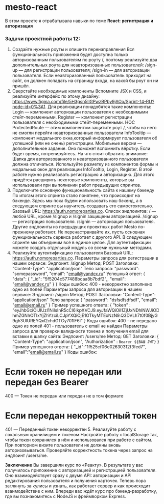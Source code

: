 # mesto-react

В этом проекте я отрабатывала навыки по теме 
**React: регистрация и авторизация**

### Задачи проектной работы 12:
1. Создайте нужные роуты и опишите перенаправления
Вся функциональность приложения будет доступна только авторизованным пользователям по роуту /, поэтому реализуйте два дополнительных роута для неавторизованных пользователей:
/sign-up — для регистрации пользователя;
/sign-in — для авторизации пользователя.
Если неавторизованный пользователь приходит на сайт, он должен попадать на страницу входа, на какой бы роут он ни пришёл.
2. Сверстайте необходимые компоненты
Вспомните JSX и CSS, и реализуйте интерфейс по этому дизайну:
https://www.figma.com/file/5H3gsn5lIGPwzBPby9jAOo/Sprint-14-RU?node-id=0%3A1.
Для реализации понадобятся такие компоненты: 
Login — компонент авторизации пользователя с необходимыми стейт-переменными.
Register — компонент регистрации пользователя с необходимыми стейт-переменными.
HOC ProtectedRoute — этим компонентом защитите роут /, чтобы на него не смогли перейти неавторизованные пользователи
InfoTooltip — компонент модального окна,который информирует пользователя об успешной (или не очень) регистрации.
Мобильные версии — дополнительное задание. Оно поможет вспомнить вёрстку. Если будет время, потренируйтесь.
На что стоит обратить внимание:
Шапка для авторизованного и неавторизованного пользователя должна отличаться.
Используйте разметку из компонентов формы и модальных окон для реализации InfoTooltip, Login, Register.
В этой работе нужно реализовать регистрацию и авторизацию. Для этого придётся расширить некоторые компоненты, которые вы использовали при выполнении работ предыдущих спринтов.
3. Подключите основную функциональность сайта к нашему бэкенду
По итогам этого спринта стало понятнее, что происходит на бэкенде. Здесь мы пока будем использовать наш бэкенд, а в следующем спринте вы научитесь создавать его самостоятельно. 
Базовый URL: https://auth.nomoreparties.co.
Список эндпоинтов:
/ — любой URL, кроме /signup и /signin защищены авторизацией.
/signup — регистрация пользователя.
/signin — авторизация пользователя.
Другие эндпоинты из предыдущих проектных работ Mesto по-прежнему работают. Не перенастраивайте их, пусть основная функциональность сервиса работает с другого API. В следующем спринте мы объединим всё в единое целое. Для аутентификации можете создать отдельный модуль со всеми нужными методами.
4. Реализуйте аутентификацию пользователя
Базовый URL: https://auth.nomoreparties.co.
Параметры запроса для регистрации в нашем сервисе:
Эндпоинт: /signup
Метод: POST
Заголовки: 
"Content-Type": "application/json" 
Тело запроса:
"password": "somepassword",
"email": "email@yandex.ru" 
Успешный ответ:
{
    "data": {
        "_id": "5f5204c577488bcaa8b7bdf2",,
        "email": "email@yandex.ru"
    }
} 
Коды ошибок:
400 - некорректно заполнено одно из полей 
Параметры запроса для авторизации в нашем сервисе:
Эндпоинт: /signin
Метод: POST
Заголовки: 
"Content-Type": "application/json" 
Тело запроса:
{
    "password": "dsfsdfsdfsdf",
    "email": "email@email.ru"
} 
Пример успешного ответа:
{
    "token" : "eyJhbGciOiJIUzI1NiIsInR5cCI6IkpXVCJ9.eyJfaWQiOiI1ZjUxNDhlNWJiODhmZGNhOTIxYjZhYzciLCJpYXQiOjE1OTkyMTExNzN9.Q3DVLh7t0f0BjyG9gh3UlUREYQxl2chdGTGy701lF6I"
} 
Коды ошибок:
400 - не передано одно из полей 
401 - пользователь с email не найден 
Параметры запроса для проверки валидности токена и получения email для вставки в шапку сайта:
Эндпоинт: /users/me
Метод:  GET
Заголовки:
{
    "Content-Type": "application/json",
    "Authorization" : `Bearer ${ВАШ JWT}`
} 
Пример успешного ответа:
{
    "_id":"1f525cf06e02630312f3fed7",
    "email":"email@email.ru"
} 
Коды ошибок:
# Если токен не передан или передан без Bearer
400 — Токен не передан или передан не в том формате

# Если передан некорректный токен
401 — Переданный токен некорректен 
5. Реализуйте работу с локальным хранилищем и токеном
Настройте работу с localStorage так, чтобы токен сохранялся в нём и использовался при работе с сайтом. При повторном визите пользователи не должны вновь авторизовываться.
Проверяйте корректность токена через запрос на эндпоинт /users/me.

**Заключение**
Вы завершили курс по «Реакту». В результате у вас получилось приложение с авторизацией и регистрацией пользователя. Оно взаимодействует сразу с двумя API: авторизации и API редактирования пользователя и получения карточек. 
Теперь пора заглянуть за кулисы и узнать, как работает сервер и как происходит взаимодействие с ним. Впереди вас ждёт курс про бэкенд-разработку, где вы познакомитесь с NodeJS и фреймворком Express.
